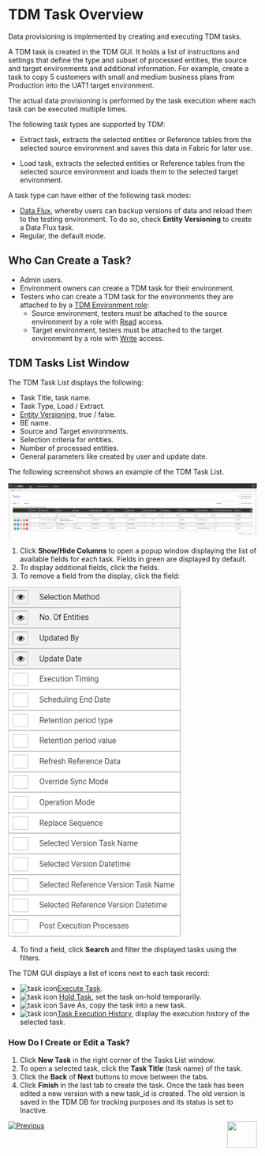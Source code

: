 # TDM Task Overview

Data provisioning is implemented by creating and executing TDM tasks. 

A TDM task is created in the TDM GUI. It holds a list of instructions and settings that define the type and subset of processed entities, the source and target environments and additional information. For example, create a task to copy 5 customers with small and medium business plans from Production into the UAT1 target environment.

The actual data provisioning is performed by the task execution where each task can be executed multiple times.

The following task types are supported by TDM:

- Extract task, extracts the selected entities or Reference tables from the selected source environment and saves this data in Fabric for later use.

- Load task, extracts the selected entities or Reference tables from the selected source environment and loads them to the selected target environment.

A task type can have either of the following task modes:

- [Data Flux](15_data_flux_task.md), whereby users can backup versions of data and reload them to the testing environment. To do so, check **Entity Versioning** to create a Data Flux task. 
- Regular, the default mode.


## Who Can Create a Task?
-  Admin users.
-  Environment owners can create a TDM task for their environment.
-  Testers who can create a TDM task for the environments they are attached to by a [TDM Environment role](10_environment_roles_tab.md):
   - Source environment, testers must be attached to the source environment by a role with [Read](10_environment_roles_tab.md#read-and-write-and-number-of-entities) access.
   - Target environment, testers must be attached to the target environment by a role with [Write](10_environment_roles_tab.md#read-and-write-and-number-of-entities) access.



## TDM Tasks List Window

The TDM Task List displays the following:

- Task Title, task name.
- Task Type, Load / Extract.
- [Entity Versioning](15_data_flux_task.md), true / false.
- BE name.
- Source and Target environments. 
- Selection criteria for entities.
- Number of processed entities.
- General parameters like created by user and update date. 

The following screenshot shows an example of the TDM Task List. 

  ![tasks list](images/tdm_task_list_window.png)

  

1.  Click **Show/Hide Columns** to open a popup window displaying the list of available fields for each task. Fields in green are displayed by default. 
2.  To display additional fields, click the fields.
3.  To remove a field from the display, click the field:

![show hide columms](images/task_list_show_hide_columns.png)

4. To find a field, click **Search** and filter the displayed tasks using the filters.

The TDM GUI displays a list of icons next to each task record:

- ![task icon](images/execute_task_icon.png)[Execute Task](26_task_execution.md). 
- ![task icon](images/hold_task_icon.png) [Hold Task](26_task_execution.md#holding-task-execution), set the task on-hold temporarily.
- ![task icon](images/save_as_icon.png) Save As, copy the task into a new task.
- ![task icon](images/task_execution_history_icon.png)[Task Execution History](27_task_execution_history.md), display the execution history of the selected task.



### How Do I Create or Edit a Task?

1. Click **New Task** in the right corner of the Tasks List window.
2. To open a selected task, click the **Task Title** (task name) of the task.
3. Click the **Back** of **Next** buttons to move between the tabs. 
4. Click **Finish** in the last tab to create the task.
Once the task has been edited a new version with a new task_id is created. The old version is saved in the TDM DB for tracking purposes and its status is set to Inactive.

 [![Previous](/articles/images/Previous.png)](13_reserved_entities_window.mds)[<img align="right" width="60" height="54" src="/articles/images/Next.png">](15_data_flux_task.md)


